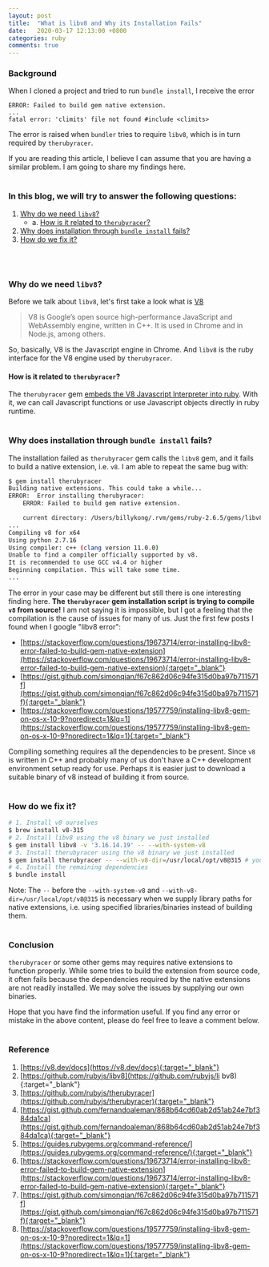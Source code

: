 ```yaml
---
layout: post
title:  "What is libv8 and Why its Installation Fails"
date:   2020-03-17 12:13:00 +0800
categories: ruby
comments: true
---
```


### Background
When I cloned a project and tried to run `bundle install`, I receive the error
```
ERROR: Failed to build gem native extension.
...
fatal error: 'climits' file not found #include <climits>
```

The error is raised when `bundler` tries to require `libv8`, which is in turn required by `therubyracer`.   

If you are reading this article, I believe I can assume that you are having a similar problem. I am going to share my findings here.
<br>
<br> 

### In this blog, we will try to answer the following questions:
1. [Why do we need `libv8`?](#why-do-we-need-libv8)
    - a. [How is it related to `therubyracer`?](#how-is-it-related-to-therubyracer)
2. [Why does installation through `bundle install` fails?](#why-does-installation-through-bundle-install-fails)
3. [How do we fix it?](#how-do-we-fix-it)
<br>
<br>

### Why do we need `libv8`?
Before we talk about `libv8`, let's first take a look what is [V8](https://v8.dev/)  
> V8 is Google’s open source high-performance JavaScript and WebAssembly engine, written in C++. It is used in Chrome and in Node.js, among others.

So, basically, V8 is the Javascript engine in Chrome. And `libv8` is the ruby interface for the V8 engine used by `therubyracer`.
<br>

#### How is it related to `therubyracer`?
The `therubyracer` gem [embeds the V8 Javascript Interpreter into ruby][github-therubyracer]. With it, we can call Javascript functions or use Javascript objects directly in ruby runtime.
<br>
<br>

### Why does installation through `bundle install` fails?
The installation failed as `therubyracer` gem calls the `libv8` gem, and it fails to build a native extension, i.e. `v8`. I am able to repeat the same bug with:   

```bash
$ gem install therubyracer
Building native extensions. This could take a while...
ERROR:  Error installing therubyracer:
    ERROR: Failed to build gem native extension.

    current directory: /Users/billykong/.rvm/gems/ruby-2.6.5/gems/libv8-3.16.14.19/ext/libv8
...
Compiling v8 for x64
Using python 2.7.16
Using compiler: c++ (clang version 11.0.0)
Unable to find a compiler officially supported by v8.
It is recommended to use GCC v4.4 or higher
Beginning compilation. This will take some time.
...
```
The error in your case may be different but still there is one interesting finding here. **The `therubyracer` gem installation script is trying to compile `v8` from source!** I am not saying it is impossible, but I got a feeling that the compilation is the cause of issues for many of us. Just the first few posts I found when I google "libv8 error":    

- [https://stackoverflow.com/questions/19673714/error-installing-libv8-error-failed-to-build-gem-native-extension](https://stackoverflow.com/questions/19673714/error-installing-libv8-error-failed-to-build-gem-native-extension){:target="_blank"}
- [https://gist.github.com/simonqian/f67c862d06c94fe315d0ba97b711571f](https://gist.github.com/simonqian/f67c862d06c94fe315d0ba97b711571f){:target="_blank"}
- [https://stackoverflow.com/questions/19577759/installing-libv8-gem-on-os-x-10-9?noredirect=1&lq=1](https://stackoverflow.com/questions/19577759/installing-libv8-gem-on-os-x-10-9?noredirect=1&lq=1){:target="_blank"}

Compiling something requires all the dependencies to be present. Since `v8` is written in C++ and probably many of us don't have a C++ development environment setup ready for use. Perhaps it is easier just to download a suitable binary of v8 instead of building it from source.
<br>
<br>

### How do we fix it?
```bash
# 1. Install v8 ourselves
$ brew install v8-315
# 2. Install libv8 using the v8 binary we just installed
$ gem install libv8 -v '3.16.14.19' -- --with-system-v8
# 3. Install therubyracer using the v8 binary we just installed
$ gem install therubyracer -- --with-v8-dir=/usr/local/opt/v8@315 # your path could be different, e.g. /usr/local/opt/v8@3.15
# 4. Install the remaining dependencies
$ bundle install
```
Note: The `--` before the `--with-system-v8` and `--with-v8-dir=/usr/local/opt/v8@315` is necessary when we supply library paths for native extensions, i.e. using specified libraries/binaries instead of building them.
<br>
<br>

### Conclusion
`therubyracer` or some other gems may requires native extensions to function properly. While some tries to build the extension from source code, it often fails because the dependencies required by the native extensions are not readily installed. We may solve the issues by supplying our own binaries.  

Hope that you have find the information useful. If you find any error or mistake in the above content, please do feel free to leave a comment below.
<br>
<br>

### Reference
1. [https://v8.dev/docs](https://v8.dev/docs){:target="_blank"}  
2. [https://github.com/rubyjs/libv8](https://github.com/rubyjs/li bv8){:target="_blank"}
3. [https://github.com/rubyjs/therubyracer](https://github.com/rubyjs/therubyracer){:target="_blank"}
4. [https://gist.github.com/fernandoaleman/868b64cd60ab2d51ab24e7bf384da1ca](https://gist.github.com/fernandoaleman/868b64cd60ab2d51ab24e7bf384da1ca){:target="_blank"}
5. [https://guides.rubygems.org/command-reference/](https://guides.rubygems.org/command-reference/){:target="_blank"}
6. [https://stackoverflow.com/questions/19673714/error-installing-libv8-error-failed-to-build-gem-native-extension](https://stackoverflow.com/questions/19673714/error-installing-libv8-error-failed-to-build-gem-native-extension){:target="_blank"}
7. [https://gist.github.com/simonqian/f67c862d06c94fe315d0ba97b711571f](https://gist.github.com/simonqian/f67c862d06c94fe315d0ba97b711571f){:target="_blank"}
8. [https://stackoverflow.com/questions/19577759/installing-libv8-gem-on-os-x-10-9?noredirect=1&lq=1](https://stackoverflow.com/questions/19577759/installing-libv8-gem-on-os-x-10-9?noredirect=1&lq=1){:target="_blank"}
<br>
<br>


[libv8-github]: https://github.com/rubyjs/libv8
[github-therubyracer]: https://github.com/rubyjs/therubyracer

